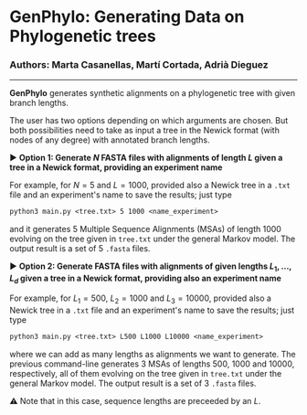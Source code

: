 # GenPhylo: Generating Data on Phylogenetic trees

### Authors: Marta Casanellas, Martí Cortada, Adrià Dieguez

---

**GenPhylo** generates synthetic alignments on a phylogenetic tree with given branch lengths.

The user has two options depending on which arguments are chosen. But both possibilities need to take as input a tree in the Newick format (with nodes of any degree) with annotated branch lengths.

▶️ **Option 1: Generate $N$ FASTA files with alignments of length $L$ given a tree in a Newick format, providing an experiment name**

For example, for $N = 5$ and $L = 1000$, provided also a Newick tree in a ```.txt``` file and an experiment's name to save the results; just type

```diff
python3 main.py <tree.txt> 5 1000 <name_experiment>
```

and it generates $5$ Multiple Sequence Alignments (MSAs) of length 1000 evolving on the tree given in ```tree.txt``` under the general Markov model. The output result is a set of $5$ ```.fasta``` files.

▶️ **Option 2: Generate FASTA files with alignments of given lengths $L_1,...,L_d$ given a tree in a Newick format, providing also an experiment name**

For example, for $L_1 = 500$, $L_2 = 1000$ and $L_3 = 10000$, provided also a Newick tree in a ```.txt``` file and an experiment's name to save the results; just type

```diff
python3 main.py <tree.txt> L500 L1000 L10000 <name_experiment>
```

where we can add as many lengths as alignments we want to generate. The previous command-line generates $3$ MSAs of lengths $500$, $1000$ and $10000$, respectively, all of them evolving on the tree given in ```tree.txt``` under the general Markov model. The output result is a set of $3$ ```.fasta``` files.

⚠️ Note that in this case, sequence lengths are preceeded by an $L$.





